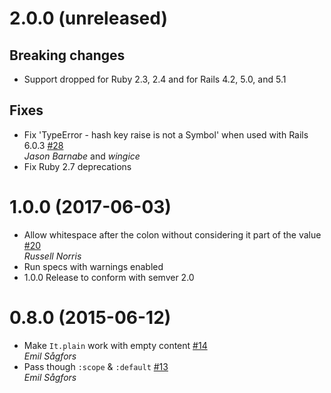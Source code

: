 # 2.0.0 (unreleased)

## Breaking changes

* Support dropped for Ruby 2.3, 2.4 and for Rails 4.2, 5.0, and 5.1

## Fixes

* Fix 'TypeError - hash key raise is not a Symbol' when used with Rails 6.0.3 [#28](https://github.com/iGEL/it/pull/28)  
  *Jason Barnabe* and *wingice*
* Fix Ruby 2.7 deprecations

# 1.0.0 (2017-06-03)

* Allow whitespace after the colon without considering it part of the value [#20](https://github.com/iGEL/it/pull/20)  
  *Russell Norris*
* Run specs with warnings enabled
* 1.0.0 Release to conform with semver 2.0

# 0.8.0 (2015-06-12)

* Make `It.plain` work with empty content [#14](https://github.com/iGEL/it/pull/14)  
  *Emil Sågfors*
* Pass though `:scope` & `:default` [#13](https://github.com/iGEL/it/pull/13)  
  *Emil Sågfors*
